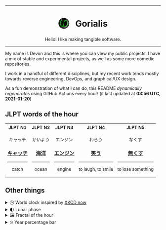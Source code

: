 ***

<h1 align="center">
<sub>
    <img src="readme/resources/avatar.png" height="36">
</sub>
&nbsp;
Gorialis
</h1>
<p align="center">
Hello! I like making tangible software.
</p>

***

My name is Devon and this is where you can view my public projects. I have a mix of stable and experimental projects, as well as some more comedic repositories.

I work in a handful of different disciplines, but my recent work tends mostly towards reverse engineering, DevOps, and graphical/UX design.

As a fun demonstration of what I can do, this README *dynamically regenerates* using GitHub Actions every hour! (it last updated at **03:56 UTC, 2021-01-20**)

<h2>JLPT words of the hour</h2>
<table>
    <tr>
        <th>JLPT N1</th>
        <th>JLPT N2</th>
        <th>JLPT N3</th>
        <th>JLPT N4</th>
        <th>JLPT N5</th>
    </tr>
    <tr>
        <td>
            <p align="center">キャッチ</p>
            <h3 align="center"><b><a href="https://jisho.org/search/%E3%82%AD%E3%83%A3%E3%83%83%E3%83%81">キャッチ</a></b></h3>
            <hr>
            <p align="center">catch</p>
        </td>
        <td>
            <p align="center">かいよう</p>
            <h3 align="center"><b><a href="https://jisho.org/search/%E6%B5%B7%E6%B4%8B">海洋</a></b></h3>
            <hr>
            <p align="center">ocean</p>
        </td>
        <td>
            <p align="center">エンジン</p>
            <h3 align="center"><b><a href="https://jisho.org/search/%E3%82%A8%E3%83%B3%E3%82%B8%E3%83%B3">エンジン</a></b></h3>
            <hr>
            <p align="center">engine</p>
        </td>
        <td>
            <p align="center">わらう</p>
            <h3 align="center"><b><a href="https://jisho.org/search/%E7%AC%91%E3%81%86">笑う</a></b></h3>
            <hr>
            <p align="center">to laugh,<wbr> to smile</p>
        </td>
        <td>
            <p align="center">なくす</p>
            <h3 align="center"><b><a href="https://jisho.org/search/%E7%84%A1%E3%81%8F%E3%81%99">無くす</a></b></h3>
            <hr>
            <p align="center">to lose something</p>
        </td>
    </tr>
</table>

<h2>Other things</h2>
<details>
<summary>🕒  World clock inspired by <a href="https://xkcd.com/now">XKCD now</a></summary>

> <img src="generated/now.png" width="512">

</details>
<details>
<summary>🌓 Lunar phase</summary>

The moon is approximately 25.60% through its phase (First Quarter).

</details>
<details>
<summary>&#x1f5bc; Fractal of the hour</summary>

> <img src="generated/fractal.png" width="512">

</details>
<details>
<summary>&#x23f2; Year percentage bar</summary>
<pre><code>2021 [█▁▁▁▁▁▁▁▁▁▁▁▁▁▁▁▁▁▁▁] 5.25%</code></pre>
</details>
